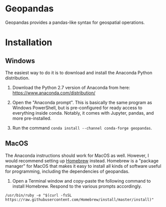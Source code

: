 # Geopandas

Geopandas provides a pandas-like syntax for geospatial operations.

# Installation

## Windows

The easiest way to do it is to download and install the Anaconda Python distribution.

1. Download the Python 2.7 version of Anaconda from here: https://www.anaconda.com/distribution/

2. Open the "Anaconda prompt".
This is basically the same program as Windows PowerShell, but is pre-configured for ready access to everything inside conda.
Notably, it comes with Jupyter, pandas, and more pre-installed.

3. Run the command `conda install --channel conda-forge geopandas`.

## MacOS

The Anaconda instructions should work for MacOS as well.
However, I would recommend setting up [Homebrew](https://brew.sh/) instead.
Homebrew is a "package manager" for MacOS that makes it easy to install all kinds of software useful for programming, including the dependencies of geopandas.

1. Open a Terminal window and copy-paste the following command to install Homebrew.
Respond to the various prompts accordingly.

```
/usr/bin/ruby -e "$(curl -fsSL https://raw.githubusercontent.com/Homebrew/install/master/install)"
```
